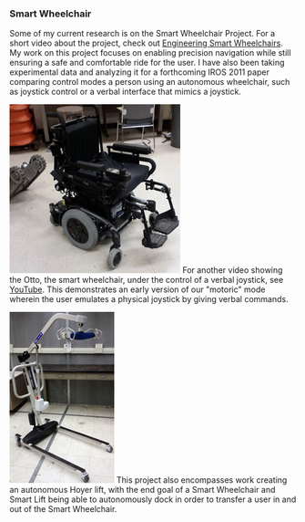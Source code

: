 ### Smart Wheelchair

Some of my current research is on the Smart Wheelchair Project. For a short video about the project, check out [Engineering Smart Wheelchairs](http://www.youtube.com/watch?v=mYIq59yGGwc). My work on this project focuses on enabling precision navigation while still ensuring a safe and comfortable ride for the user. I have also been taking experimental data and analyzing it for a forthcoming IROS 2011 paper comparing control modes a person using an autonomous wheelchair, such as joystick control or a verbal interface that mimics a joystick.

![Otto, the CWRU Smart Wheelchair](/images/otto.jpg) For another video showing the Otto, the smart wheelchair, under the control of a verbal joystick, see [YouTube](http://www.youtube.com/user/chadrockey87#p/a/u/2/Ly1ot7R1Tlw). This demonstrates an early version of our "motoric" mode wherein the user emulates a physical joystick by giving verbal commands.

 ![Mater, the Smart Lift](/images/lift.jpg) This project also encompasses work creating an autonomous Hoyer lift, with the end goal of a Smart Wheelchair and Smart Lift being able to autonomously dock in order to transfer a user in and out of the Smart Wheelchair. 
